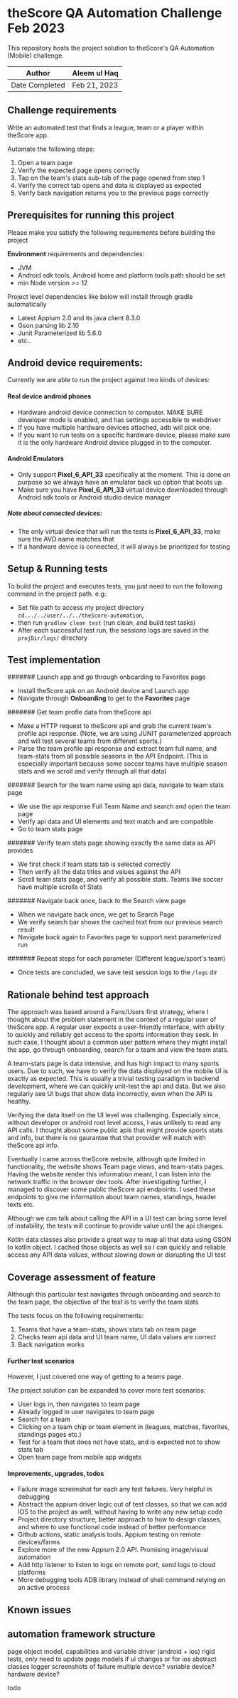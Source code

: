 # theScore QA Automation Challenge Feb 2023
This repository hosts the project solution to theScore's QA Automation (Mobile) challenge.

Author | Aleem ul Haq
--- | ---
Date Completed| Feb 21, 2023


## Challenge requirements
Write an automated test that finds a league, team or a player within theScore app.

Automate the following steps:
1. Open a team page
2. Verify the expected page opens correctly
3. Tap on the team's stats sub-tab of the page opened from step 1
4. Verify the correct tab opens and data is displayed as expected
5. Verify back navigation returns you to the previous page correctly

## Prerequisites for running this project
Please make you satisfy the following requirements before building the project

**Environment** requirements and dependencies:
- JVM
- Android sdk tools, Android home and platform tools path should be set
- min Node version >= 12

Project level dependencies like below will install through gradle automatically 
- Latest Appium 2.0 and its java client 8.3.0
- Gson parsing lib 2.10
- Junit Parameterized lib 5.6.0
- etc..

## Android device requirements:
Currently we are able to run the project against two kinds of devices:

#### Real device android phones
- Hardware android device connection to computer. MAKE SURE developer mode is enabled, and has settings accessible to webdriver
- If you have multiple hardware devices attached, adb will pick one.
- If you want to run tests on a specific hardware device, please make sure it is the only hardware Android device plugged in to the computer.

#### Android Emulators
- Only support **Pixel_6_API_33** specifically at the moment. This is done on purpose so we always have an emulator back up option that boots up.
- Make sure you have **Pixel_6_API_33** virtual device downloaded through Android sdk tools or Android studio device manager
##### Note about connected devices:
- The only virtual device that will run the tests is **Pixel_6_API_33**, make sure the AVD name matches that
- If a hardware device is connected, it will always be prioritized for testing



## Setup & Running tests
To build the project and executes tests, you just need to run the following command in the project path.
e.g:
- Set file path to access my project directory `cd.../../user/../../theScore-automation`,
- then run `gradlew clean test`   (run clean, and build test tasks)
- After each successful test run, the sessions logs are saved in the `projDir/logs/` directory

## Test implementation
####### Launch app and go through onboarding to Favorites page
- Install theScore apk on an Android device and Launch app
- Navigate through **Onboarding** to get to the **Favorites** page

####### Get team profle data from theScore api
- Make a HTTP request to theScore api and grab the current team's profile api response. (Note, we are using JUNIT parameterized approach and will test several teams from different sports.)
- Parse the team profile api response and extract team full name, and team-stats from all possible seasons in the API Endpoint. (This is especially important because some soccer teams have multiple season stats and we scroll and verify through all that data)

####### Search for the team name using api data, navigate to team stats page
- We use the api response Full Team Name and search and open the team page
- Verify api data and UI elements and text match and are compatible
- Go to team stats page

####### Verify team stats page showing exactly the same data as API provides
- We first check if team stats tab is selected correctly
- Then verify all the data titles and values against the API
- Scroll team stats page, and verify all possible stats. Teams like soccer have multiple scrolls of Stats

####### Navigate back once, back to the Search view page
- When we navigate back once, we get to Search Page
- We verify search bar shows the cached text from our previous search result
- Navigate back again to Favorites page to support next parameterized run

####### Repeat steps for each parameter (Different league/sport's team)
- Once tests are concluded, we save test session logs to the `/logs` dir



## Rationale behind test approach
The approach was based around a Fans/Users first strategy, where I thought about the problem statement in the context of a regular user of theScore app. A regular user expects a user-friendly interface, with ability to quickly and reliably get access to the sports information they seek. In such case, I thought about a common user pattern where they might install the app, go through onboarding, search for a team and view the team stats.

 A team-stats page is data intensive, and has high impact to many sports users. Due to such, we have to verify the data displayed on the mobile UI is exactly as expected. This is usually a trivial testing paradigm in backend development, where we can quickly unit-test the api and data.
 But we also regularly see UI bugs that show data incorrectly, even when the API is healthy.

Verifying the data itself on the UI level was challenging. Especially since, without developer or android root level access, I was unlikely to read any API calls.
I thought about some public apis that might provide sports stats and info, but there is no gaurantee that that provider will match with theScore api info.

Eventually I came across theScore website, although qute limited in functionality, the website shows Team page views, and team-stats pages.
Having the website render this information meant, I can listen into the network traffic in the browser dev tools.
After investigating further, I managed to discover some public theScore api endpoints. I used these endpoints to give me information about team names, standings, header texts etc.

Although we can talk about calling the API in a UI test can bring some level of instability, the tests will continue to provide value until the api changes.
 
Kotlin data classes also provide a great way to map all that data using GSON to kotlin object. I cached those objects as well so I can quickly and reliable access any API data values, without slowing down or disrupting the UI test


## Coverage assessment of feature
Although this particular test navigates through onboarding and search to the team page, the objective of the test is to verify the team stats

The tests focus on the following requirements:
1) Teams that have a team-stats, shows stats tab on team page
2) Checks team api data and UI team name, UI data values are correct
3) Back navigation works

#### Further test scenarios
However, I just covered one way of getting to a teams page.

The project solution can be expanded to cover more test scenarios:
- User logs in, then navigates to team page
- Already logged in user navigates to team page
- Search for a team
- Clicking on a team chip or team element in (leagues, matches, favorites, standings pages etc.)
- Test for a team that does not have stats, and is expected not to show stats tab
- Open team page from mobile app widgets

#### Improvements, upgrades, todos
- Failure image screenshot for each any test failures. Very helpful in debugging
- Abstract the appium driver logic out of test classes, so that we can add IOS to the project as well, without having to write any new setup code
- Project directory structure, better approach to how to design classes, and where to use functional code instead of better performance
- Github actions, static analysis tools. Appium testing on remote devices/farms
- Explore more of the new Appium 2.0 API. Promising image/visual automation
- Add http listener to listen to logs on remote port, send logs to cloud platforms
- More debugging tools ADB library instead of shell command relying on an active process





## Known issues




## automation framework structure
page object model,
capabilities and variable driver (android + ios)
rigid tests, only need to update page models if ui changes or for ios
abstract classes
logger
screenshots of failure
multiple device? variable device? hardware device?


todo